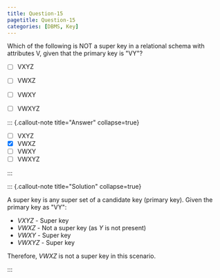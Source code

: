 ```yaml
---
title: Question-15
pagetitle: Question-15
categories: [DBMS, Key]
---
```



Which of the following is NOT a super key in a relational schema with attributes V, given that the primary key is "VY"?

- [ ] VXYZ
- [ ] VWXZ
- [ ] VWXY
- [ ] VWXYZ



::: {.callout-note title="Answer" collapse=true}

- [ ] VXYZ
- [x] VWXZ
- [ ] VWXY
- [ ] VWXYZ

:::



::: {.callout-note title="Solution" collapse=true}

A super key is any super set of a candidate key (primary key). Given the primary key as "VY":
- $VXYZ$ - Super key
- $VWXZ$ - Not a super key (as $Y$ is not present)
- $VWXY$ - Super key
- $VWXYZ$ - Super key

Therefore, $VWXZ$ is not a super key in this scenario.

:::
